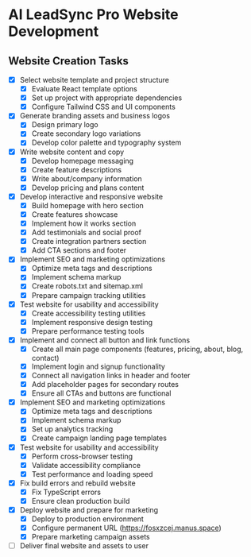 # AI LeadSync Pro Website Development

## Website Creation Tasks
- [x] Select website template and project structure
  - [x] Evaluate React template options
  - [x] Set up project with appropriate dependencies
  - [x] Configure Tailwind CSS and UI components
- [x] Generate branding assets and business logos
  - [x] Design primary logo
  - [x] Create secondary logo variations
  - [x] Develop color palette and typography system
- [x] Write website content and copy
  - [x] Develop homepage messaging
  - [x] Create feature descriptions
  - [x] Write about/company information
  - [x] Develop pricing and plans content
- [x] Develop interactive and responsive website
  - [x] Build homepage with hero section
  - [x] Create features showcase
  - [x] Implement how it works section
  - [x] Add testimonials and social proof
  - [x] Create integration partners section
  - [x] Add CTA sections and footer
- [x] Implement SEO and marketing optimizations
  - [x] Optimize meta tags and descriptions
  - [x] Implement schema markup
  - [x] Create robots.txt and sitemap.xml
  - [x] Prepare campaign tracking utilities
- [x] Test website for usability and accessibility
  - [x] Create accessibility testing utilities
  - [x] Implement responsive design testing
  - [x] Prepare performance testing tools
- [x] Implement and connect all button and link functions
  - [x] Create all main page components (features, pricing, about, blog, contact)
  - [x] Implement login and signup functionality
  - [x] Connect all navigation links in header and footer
  - [x] Add placeholder pages for secondary routes
  - [x] Ensure all CTAs and buttons are functional
- [x] Implement SEO and marketing optimizations
  - [x] Optimize meta tags and descriptions
  - [x] Implement schema markup
  - [x] Set up analytics tracking
  - [x] Create campaign landing page templates
- [x] Test website for usability and accessibility
  - [x] Perform cross-browser testing
  - [x] Validate accessibility compliance
  - [x] Test performance and loading speed
- [x] Fix build errors and rebuild website
  - [x] Fix TypeScript errors
  - [x] Ensure clean production build
- [x] Deploy website and prepare for marketing
  - [x] Deploy to production environment
  - [x] Configure permanent URL (https://fosxzcej.manus.space)
  - [x] Prepare marketing campaign assets
- [ ] Deliver final website and assets to user
